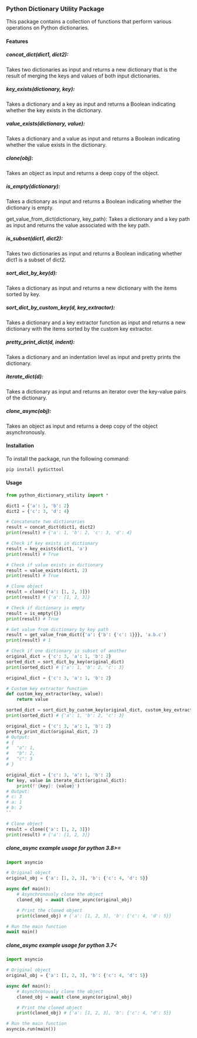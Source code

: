 ### Python Dictionary Utility Package

This package contains a collection of functions that perform various operations on Python dictionaries.

#### Features

##### concat_dict(dict1, dict2):

Takes two dictionaries as input and returns a new dictionary that is the result of merging the keys and values of both input dictionaries.

##### key_exists(dictionary, key):

Takes a dictionary and a key as input and returns a Boolean indicating whether the key exists in the dictionary.

##### value_exists(dictionary, value):

Takes a dictionary and a value as input and returns a Boolean indicating whether the value exists in the dictionary.

##### clone(obj):

Takes an object as input and returns a deep copy of the object.

##### is_empty(dictionary):

Takes a dictionary as input and returns a Boolean indicating whether the dictionary is empty.

get_value_from_dict(dictionary, key_path):
Takes a dictionary and a key path as input and returns the value associated with the key path.

##### is_subset(dict1, dict2):

Takes two dictionaries as input and returns a Boolean indicating whether dict1 is a subset of dict2.

##### sort_dict_by_key(d):

Takes a dictionary as input and returns a new dictionary with the items sorted by key.

##### sort_dict_by_custom_key(d, key_extractor):

Takes a dictionary and a key extractor function as input and returns a new dictionary with the items sorted by the custom key extractor.

##### pretty_print_dict(d, indent):

Takes a dictionary and an indentation level as input and pretty prints the dictionary.

##### iterate_dict(d):

Takes a dictionary as input and returns an iterator over the key-value pairs of the dictionary.

##### clone_async(obj):

Takes an object as input and returns a deep copy of the object asynchronously.

#### Installation

To install the package, run the following command:

```python
pip install pydicttool
```

#### Usage

```python
from python_dictionary_utility import *

dict1 = {'a': 1, 'b': 2}
dict2 = {'c': 3, 'd': 4}

# Concatenate two dictionaries
result = concat_dict(dict1, dict2)
print(result) # {'a': 1, 'b': 2, 'c': 3, 'd': 4}

# Check if key exists in dictionary
result = key_exists(dict1, 'a')
print(result) # True

# Check if value exists in dictionary
result = value_exists(dict1, 2)
print(result) # True

# Clone object
result = clone({'a': [1, 2, 3]})
print(result) # {'a': [1, 2, 3]}

# Check if dictionary is empty
result = is_empty({})
print(result) # True

# Get value from dictionary by key path
result = get_value_from_dict({'a': {'b': {'c': 1}}}, 'a.b.c')
print(result) # 1

# Check if one dictionary is subset of another
original_dict = {'c': 3, 'a': 1, 'b': 2}
sorted_dict = sort_dict_by_key(original_dict)
print(sorted_dict) # {'a': 1, 'b': 2, 'c': 3}

original_dict = {'c': 3, 'a': 1, 'b': 2}

# Custom key extractor function
def custom_key_extractor(key, value):
    return value

sorted_dict = sort_dict_by_custom_key(original_dict, custom_key_extractor)
print(sorted_dict) # {'a': 1, 'b': 2, 'c': 3}

original_dict = {'c': 3, 'a': 1, 'b': 2}
pretty_print_dict(original_dict, 2)
# Output:
# {
#   "a": 1,
#   "b": 2,
#   "c": 3
# }

original_dict = {'c': 3, 'a': 1, 'b': 2}
for key, value in iterate_dict(original_dict):
    print(f'{key}: {value}')
# Output:
# c: 3
# a: 1
# b: 2
``

# Clone object
result = clone({'a': [1, 2, 3]})
print(result) # {'a': [1, 2, 3]}

```

##### clone_async example usage for python 3.8>=

```python
import asyncio

# Original object
original_obj = {'a': [1, 2, 3], 'b': {'c': 4, 'd': 5}}

async def main():
    # Asynchronously clone the object
    cloned_obj = await clone_async(original_obj)

    # Print the cloned object
    print(cloned_obj) # {'a': [1, 2, 3], 'b': {'c': 4, 'd': 5}}

# Run the main function
await main()

```

##### clone_async example usage for python 3.7<

```python
import asyncio

# Original object
original_obj = {'a': [1, 2, 3], 'b': {'c': 4, 'd': 5}}

async def main():
    # Asynchronously clone the object
    cloned_obj = await clone_async(original_obj)

    # Print the cloned object
    print(cloned_obj) # {'a': [1, 2, 3], 'b': {'c': 4, 'd': 5}}

# Run the main function
asyncio.run(main())
```
